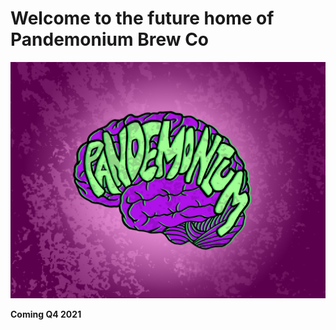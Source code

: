<!DOCTYPE html>
<html>
<body>
<h1>Welcome to the future home of Pandemonium Brew Co</h1>
<img src="pandhires1.jpg">
<p><b>Coming Q4 2021<b></p>
</body>
</html>

